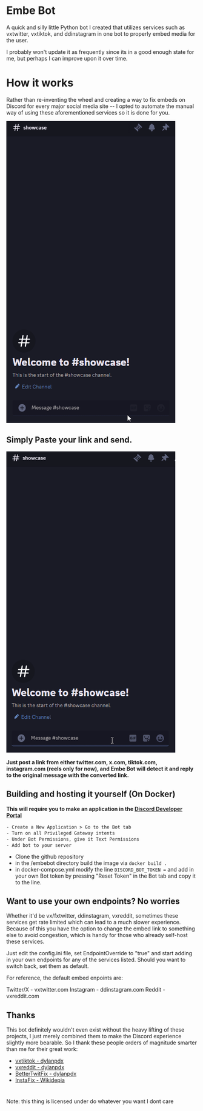 # Embe Bot
A quick and silly little Python bot I created that utilizes services such as vxtwitter, vxtiktok, and ddinstagram in one bot to properly embed media for the user.

I probably won't update it as frequently since its in a good enough state for me, but perhaps I can improve 
upon it over time.

# How it works

Rather than re-inventing the wheel and creating a way to fix embeds on Discord for every major social media site -- I opted to automate the manual way of using these aforementioned services so it is done for you.

![](https://github.com/callbacked/embebot/blob/main/assets/manual-embed.gif)

## Simply Paste your link and send.
![](https://github.com/callbacked/embebot/blob/main/assets/embed.gif)

**Just post a link from either twitter.com, x.com, tiktok.com, instagram.com (reels only for now), and Embe Bot will detect it and reply to the original message with the converted link.**


## Building and hosting it yourself (On Docker)

**This will require you to make an application in the [Discord Developer Portal](https://discord.com/developers/applications)**

	- Create a New Application > Go to the Bot tab
	- Turn on all Privileged Gateway intents
	- Under Bot Permissions, give it Text Permissions
	- Add bot to your server 
- Clone the github repository
- in the /embebot directory build the image via ``docker build .``
- in docker-compose.yml modify the line ``DISCORD_BOT_TOKEN =`` and add in your own Bot token by pressing "Reset Token" in the Bot tab and copy it to the line.

## Want to use your own endpoints? No worries

Whether it'd be vx/fxtwitter, ddinstagram, vxreddit, sometimes these services get rate limited which can lead to a much slower experience. Because of this you have the option to change the embed link to something else to avoid congestion, which is handy for those who already self-host these services.

Just edit the config.ini file, set EndpointOverride to "true" and start adding in your own endpoints for any of the services listed. Should you want to switch back, set them as default.

For reference, the default embed enpoints are:

Twitter/X - vxtwitter.com
Instagram - ddinstagram.com
Reddit - vxreddit.com





## Thanks
This bot definitely wouldn't even exist without the heavy lifting of these projects, I just merely combined them to make the Discord experience slightly more bearable. So I thank these people orders of magnitude smarter than me for their great work:

* [vxtiktok - dylanpdx](https://github.com/dylanpdx/vxtiktok)
* [vxreddit - dylanpdx](https://github.com/dylanpdx/vxReddit)
* [BetterTwitFix - dylanpdx](https://github.com/dylanpdx/BetterTwitFix)
* [InstaFix - Wikidepia](https://github.com/Wikidepia/InstaFix)
# 
Note: this thing is licensed under do whatever you want I dont care



